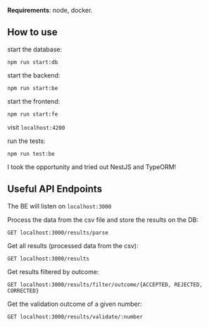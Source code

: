 **Requirements**: node, docker.

## How to use

start the database:

`npm run start:db`

start the backend:

`npm run start:be`

start the frontend:

`npm run start:fe`

visit `localhost:4200`

run the tests:

`npm run test:be`

I took the opportunity and tried out NestJS and TypeORM!

## Useful API Endpoints

The BE will listen on `localhost:3000`

Process the data from the csv file and store the results on the DB:

`GET localhost:3000/results/parse`

Get all results (processed data from the csv):

`GET localhost:3000/results`

Get results filtered by outcome:

`GET localhost:3000/results/filter/outcome/{ACCEPTED, REJECTED, CORRECTED}`

Get the validation outcome of a given number:

`GET localhost:3000/results/validate/:number`
